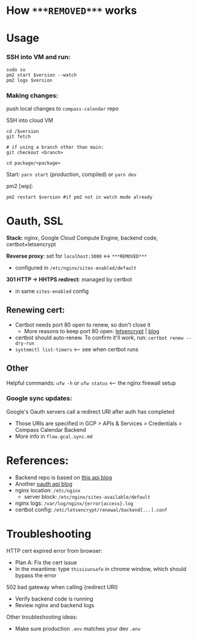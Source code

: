 # How `***REMOVED***` works

# Usage

### SSH into VM and run:

```
sudo su
pm2 start $version --watch
pm2 logs $version
```

### Making changes:

push local changes to `compass-calendar` repo

SSH into cloud VM

```
cd /$version
git fetch

# if using a branch other than main:
git checkout <branch>

cd package/<package>
```

Start: `yarn start` (production, compiled) or `yarn dev`

pm2 [wip]:
```
pm2 restart $version #if pm2 not in watch mode already
```

# Oauth, SSL

**Stack:** nginx, Google Cloud Compute Engine, backend code, certbot+letsencrypt

**Reverse proxy**: set for `localhost:3000` <-> `***REMOVED***`
- configured in `/etc/nginx/sites-enabled/default`

**301 HTTP -> HHTPS redirect**: managed by certbot
- in same `sites-enabled` config

## Renewing cert:
- Certbot needs port 80 open to renew, so don't close it
    - More reasons to keep port 80 open: [letsencrypt](https://letsencrypt.org/docs/allow-port-80/) | [blog](https://scotthelme.co.uk/why-closing-port-80-is-bad-for-security/) 
- certbot should auto-renew. To confirm it'll work, run:
`certbot renew --dry-run` 
- `systemctl list-timers` <-- see when certbot runs

## Other
Helpful commands: `ufw -h` or `ufw status` <-- the nginx firewall setup

### Google sync updates:

Google's Oauth servers call a redirect URI after auth has completed

- Those URIs are specified in GCP > APIs & Services > Credentials > Compass Calendar Backend
- More info in `flow.gcal.sync.md`


# References:

- Backend repo is based on [this api blog](https://www.toptal.com/express-js/nodejs-typescript-rest-api-pt-1)
- Another [oauth api blog](https://auth0.com/blog/node-js-and-typescript-tutorial-build-a-crud-api/)
- nginx location: `/etc/nginx`
  - server block: `/etc/nginx/sites-available/default`
- nginx logs: `/var/log/nginx/{error|access}.log`
- certbot config: `/etc/letsencrypt/renewal/backend[...].conf`





# Troubleshooting
HTTP cert expired error from browser: 
- Plan A: Fix the cert issue
-  In the meantime: type `thisisunsafe` in chrome window, which should bypass the error


502 bad gateway when calling {redirect URI}

- Verify backend code is running
- Review nginx and backend logs

Other troubleshooting ideas:

- Make sure production `.env` matches your dev `.env`

